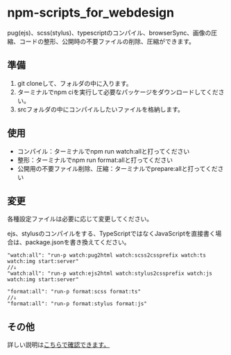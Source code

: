 # npm-scripts_for_webdesign

pug(ejs)、scss(stylus)、typescriptのコンパイル、browserSync、画像の圧縮、コードの整形、公開時の不要ファイルの削除、圧縮ができます。

## 準備
1. git cloneして、フォルダの中に入ります。
2. ターミナルでnpm ciを実行して必要なパッケージをダウンロードしてください。
3. srcフォルダの中にコンパイルしたいファイルを格納します。

## 使用
- コンパイル：ターミナルでnpm run watch:allと打ってください
- 整形：ターミナルでnpm run format:allと打ってください
- 公開用の不要ファイル削除、圧縮：ターミナルでprepare:allと打ってください

## 変更
各種設定ファイルは必要に応じて変更してください。

ejs、stylusのコンパイルをする、TypeScriptではなくJavaScriptを直接書く場合は、package.jsonを書き換えてください。

```
"watch:all": "run-p watch:pug2html watch:scss2cssprefix watch:ts watch:img start:server"
//↓
"watch:all": "run-p watch:ejs2html watch:stylus2cssprefix watch:js watch:img start:server"

"format:all": "run-p format:scss format:ts"
//↓
"format:all": "run-p format:stylus format:js"
```

## その他
詳しい説明は[こちらで確認できます。](https://qiita.com/takeshisakuma/items/dbbb1c465099e6e4dd2e)

